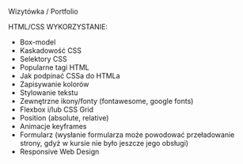 Wizytówka / Portfolio

HTML/CSS
WYKORZYSTANIE:
- Box-model
- Kaskadowość CSS
- Selektory CSS
- Popularne tagi HTML
- Jak podpinać CSSa do HTMLa
- Zapisywanie kolorów
- Stylowanie tekstu
- Zewnętrzne ikony/fonty (fontawesome, google fonts)
- Flexbox i/lub CSS Grid
- Position (absolute, relative)
- Animacje keyframes
- Formularz (wysłanie formularza może powodować przeładowanie strony, gdyż w kursie nie było jeszcze jego obsługi)
- Responsive Web Design